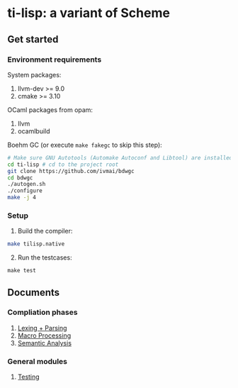 # ti-lisp: a variant of Scheme 

## Get started

### Environment requirements

System packages:

1. llvm-dev >= 9.0
2. cmake >= 3.10

OCaml packages from opam:

1. llvm
2. ocamlbuild

Boehm GC (or execute `make fakegc` to skip this step):

```bash
# Make sure GNU Autotools (Automake Autoconf and Libtool) are installed before compiling
cd ti-lisp # cd to the project root
git clone https://github.com/ivmai/bdwgc
cd bdwgc
./autogen.sh
./configure
make -j 4
```

### Setup

1. Build the compiler:

```sh
make tilisp.native
```

2. Run the testcases:

```
make test
```

## Documents

### Compliation phases

1. [Lexing + Parsing](parsing.md)
2. [Macro Processing](macro.md)
3. [Semantic Analysis](semant.md)

### General modules

1. [Testing](testing.md)
